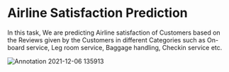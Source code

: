 # Airline Satisfaction Prediction

In this task, We are predicting Airline satisfaction of Customers based on the Reviews given by the Customers in different Categories such as On-board service, Leg room service, Baggage handling, Checkin service etc.


![Annotation 2021-12-06 135913](https://user-images.githubusercontent.com/84308415/144812894-e616e68f-d51c-4b58-86bd-7187cbe49527.png)



